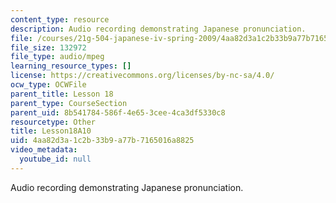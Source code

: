```yaml
---
content_type: resource
description: Audio recording demonstrating Japanese pronunciation.
file: /courses/21g-504-japanese-iv-spring-2009/4aa82d3a1c2b33b9a77b7165016a8825_Lesson18A10.mp3
file_size: 132972
file_type: audio/mpeg
learning_resource_types: []
license: https://creativecommons.org/licenses/by-nc-sa/4.0/
ocw_type: OCWFile
parent_title: Lesson 18
parent_type: CourseSection
parent_uid: 8b541784-586f-4e65-3cee-4ca3df5330c8
resourcetype: Other
title: Lesson18A10
uid: 4aa82d3a-1c2b-33b9-a77b-7165016a8825
video_metadata:
  youtube_id: null
---
```

Audio recording demonstrating Japanese pronunciation.